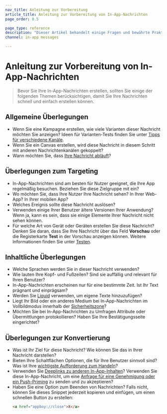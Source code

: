 ```yaml
---
nav_title: Anleitung zur Vorbereitung
article_title: Anleitung zur Vorbereitung von In-App-Nachrichten
page_order: 0.5

page_type: reference
description: "Dieser Artikel behandelt einige Fragen und bewährte Praktiken, die Sie vor der Erstellung Ihrer In-App-Nachrichten berücksichtigen sollten."
channel: in-app messages

---
```


# Anleitung zur Vorbereitung von In-App-Nachrichten

> Bevor Sie Ihre In-App-Nachrichten erstellen, sollten Sie einige der folgenden Themen berücksichtigen, damit Sie Ihre Nachrichten schnell und einfach erstellen können.

## Allgemeine Überlegungen

- Wenn Sie eine Kampagne erstellen, wie viele Varianten dieser Nachricht möchten Sie anzeigen? Ideen für Varianten-Tests finden Sie unter [Tipps für verschiedene Kanäle]({{site.baseurl}}/user_guide/engagement_tools/testing/multivariant_testing/create_multivariate_campaign/#tips-different-channels).
- Wenn Sie ein Canvas erstellen, wird diese Nachricht in diesem Schritt mit anderen Nachrichtenkanälen gekoppelt?
- Wann möchten Sie, dass [Ihre Nachricht abläuft]({{site.baseurl}}/canvas_in-app_messages/)?

## Überlegungen zum Targeting

- In-App-Nachrichten sind am besten für Nutzer geeignet, die Ihre App regelmäßig besuchen. Beziehen Sie diese Zielgruppe mit ein?
- Wo möchten Sie, dass Ihre Nutzer Ihre Nachricht sehen? In Ihrer Web-App? In Ihrer mobilen App?
- Welches Ereignis sollte diese Nachricht auslösen?
- Verwenden einige Ihrer Benutzer ältere Versionen Ihrer Anwendung? Wenn ja, kann es sein, dass sie einige Elemente Ihrer Nachricht nicht sehen können.
- Für welche Art von Gerät oder Geräten erstellen Sie diese Nachricht? Denken Sie daran, dass Sie Ihre Nachricht über das Feld **Vorschau** oder die Registerkarte **Test** in der Vorschau anzeigen können. Weitere Informationen finden Sie unter [Testen]({{site.baseurl}}/user_guide/message_building_by_channel/in-app_messages/testing/).

## Inhaltliche Überlegungen

- Welche Sprachen werden Sie in dieser Nachricht verwenden?
- Wie lauten Ihre Kopf- und Fußzeilen? Sind sie auffällig und relevant für Ihren Benutzer?
- In-App-Nachrichten erscheinen nur für eine bestimmte Zeit. Ist Ihr Text prägnant und einprägsam?
- Werden Sie [Liquid]({{site.baseurl}}/user_guide/personalization_and_dynamic_content/liquid/using_liquid/) verwenden, um eigene Texte hinzuzufügen?
- Liegt Ihr Bild oder ein anderes Medium bei In-App-Nachrichten im Vollbildmodus innerhalb der [Sicherheitszone]({{site.baseurl}}/user_guide/message_building_by_channel/in-app_messages/creative_details/fullscreen/#image-safe-zone)?
- Möchten Sie bei In-App-Nachrichten zu Umfragen Attribute oder Übermittlungen protokollieren? Haben Sie Ihre Bestätigungsseite eingerichtet?

## Überlegungen zur Konvertierung

- Was ist Ihr Ziel für diese Nachricht? Wie können Sie das in Ihrer Nachricht darstellen?
- Bieten Ihre Schaltflächen Optionen, die für Ihre Benutzer sinnvoll sind? Was ist Ihre [wichtigste Aufforderung zum Handeln]({{site.baseurl}}/user_guide/message_building_by_channel/in-app_messages/create/#buttons)?
- Verwenden Sie [Deeplinks zu anderen In-App-Inhalten]({{site.baseurl}}/user_guide/personalization_and_dynamic_content/deep_linking_to_in-app_content/#deep-linking-to-in-app-content)? Verwenden Sie diese In-App-Nachricht, um eine [Anfrage für eine Genehmigung oder ein Push-Priming]({{site.baseurl}}/user_guide/message_building_by_channel/push/best_practices/) zu senden und zu akzeptieren?
- Haben Sie eine Option zum Beenden von Nachrichten? Falls nicht, können Sie dieses Snippet jederzeit kopieren und einfügen, um einen schnellen Button zu erstellen:
    ```html
    <a href="appboy://close">X</a>
    ```


